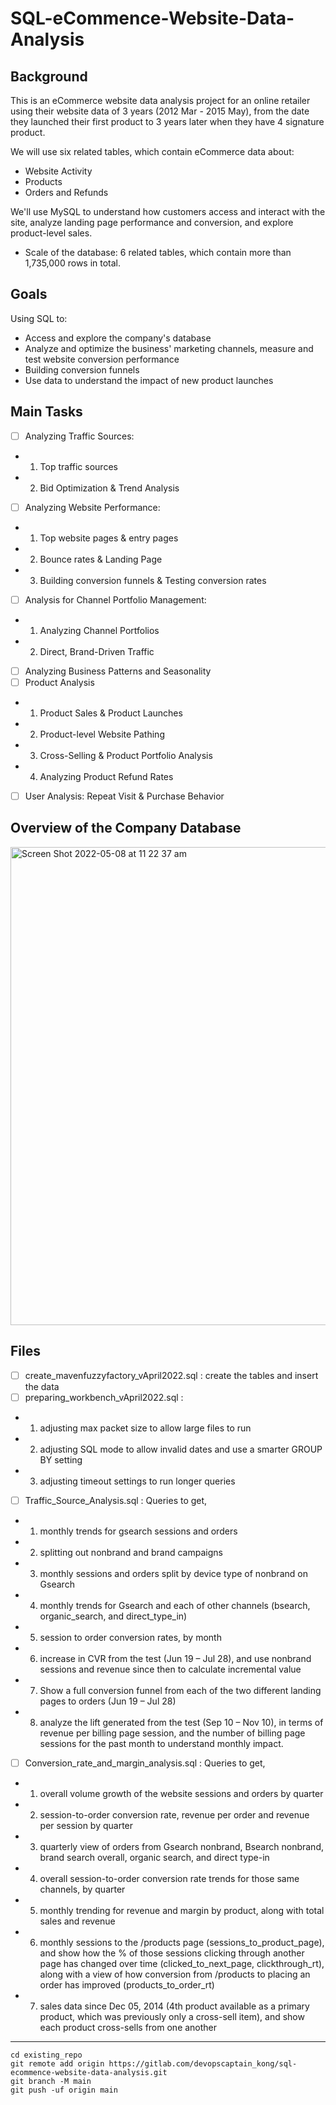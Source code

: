 # SQL-eCommence-Website-Data-Analysis

## Background

This is an eCommerce website data analysis project for an online retailer using their website data of 3 years (2012 Mar - 2015 May), from the date they launched their first product to 3 years later when they have 4 signature product.

We will use six related tables, which contain eCommerce data about:

- Website Activity
- Products
- Orders and Refunds

We'll use MySQL to understand how customers access and interact with the site, analyze landing page performance and conversion, and explore product-level sales.

- Scale of the database: 6 related tables, which contain more than 1,735,000 rows in total.

## Goals

Using SQL to:

- Access and explore the company's database
- Analyze and optimize the business' marketing channels, measure and test website conversion performance
- Building conversion funnels
- Use data to understand the impact of new product launches

## Main Tasks

- [ ] Analyzing Traffic Sources:

* 1. Top traffic sources
* 2. Bid Optimization & Trend Analysis

- [ ] Analyzing Website Performance:

* 1. Top website pages & entry pages
* 2. Bounce rates & Landing Page
* 3. Building conversion funnels & Testing conversion rates

- [ ] Analysis for Channel Portfolio Management:

* 1. Analyzing Channel Portfolios
* 2. Direct, Brand-Driven Traffic

- [ ] Analyzing Business Patterns and Seasonality
- [ ] Product Analysis

* 1. Product Sales & Product Launches
* 2. Product-level Website Pathing
* 3. Cross-Selling & Product Portfolio Analysis
* 4. Analyzing Product Refund Rates

- [ ] User Analysis: Repeat Visit & Purchase Behavior

## Overview of the Company Database

<img width="765" alt="Screen Shot 2022-05-08 at 11 22 37 am" src="https://user-images.githubusercontent.com/85088636/167277917-fd79782a-d931-49eb-99f2-9497376add30.png">


## Files

- [ ] create_mavenfuzzyfactory_vApril2022.sql : create the tables and insert the data
- [ ] preparing_workbench_vApril2022.sql :

* 1. adjusting max packet size to allow large files to run

* 2. adjusting SQL mode to allow invalid dates and use a smarter GROUP BY setting

* 3. adjusting timeout settings to run longer queries

- [ ] Traffic_Source_Analysis.sql : Queries to get,

* 1. monthly trends for gsearch sessions and orders

* 2. splitting out nonbrand and brand campaigns

* 3. monthly sessions and orders split by device type of nonbrand on Gsearch

* 4. monthly trends for Gsearch and each of other channels (bsearch, organic_search, and direct_type_in)

* 5. session to order conversion rates, by month

* 6. increase in CVR from the test (Jun 19 – Jul 28), and use nonbrand sessions and revenue since then to calculate incremental value

* 7. Show a full conversion funnel from each of the two different landing pages to orders (Jun 19 – Jul 28)

* 8. analyze the lift generated from the test (Sep 10 – Nov 10), in terms of revenue per billing page session, and the number of billing page sessions for the past month to understand monthly impact.

- [ ] Conversion_rate_and_margin_analysis.sql : Queries to get,

* 1. overall volume growth of the website sessions and orders by quarter

* 2. session-to-order conversion rate, revenue per order and revenue per session by quarter

* 3. quarterly view of orders from Gsearch nonbrand, Bsearch nonbrand, brand search overall, organic search, and direct type-in

* 4. overall session-to-order conversion rate trends for those same channels, by quarter

* 5. monthly trending for revenue and margin by product, along with total sales and revenue

* 6. monthly sessions to the /products page (sessions_to_product_page), and show how the % of those sessions clicking through another page has changed over time (clicked_to_next_page, clickthrough_rt), along with a view of how conversion from /products to placing an order has improved (products_to_order_rt)

* 7. sales data since Dec 05, 2014 (4th product available as a primary product, which was previously only a cross-sell item), and show each product cross-sells from one another

---



```
cd existing_repo
git remote add origin https://gitlab.com/devopscaptain_kong/sql-ecommence-website-data-analysis.git
git branch -M main
git push -uf origin main
```
